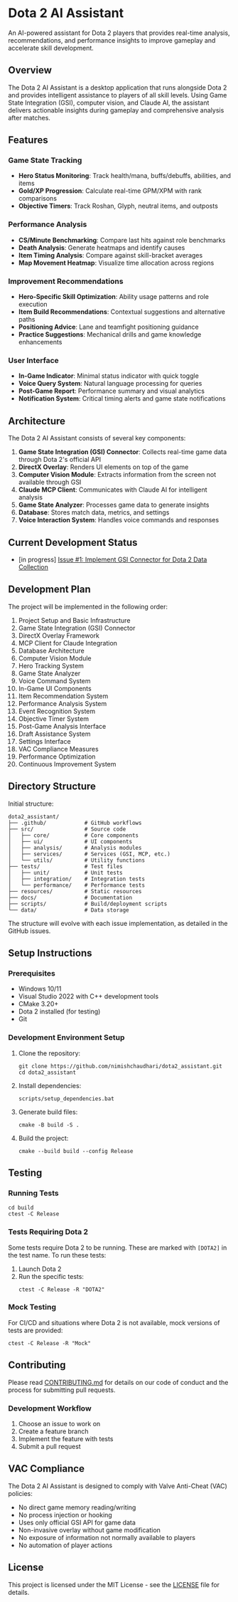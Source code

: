 # Dota 2 AI Assistant

An AI-powered assistant for Dota 2 players that provides real-time analysis, recommendations, and performance insights to improve gameplay and accelerate skill development.

## Overview

The Dota 2 AI Assistant is a desktop application that runs alongside Dota 2 and provides intelligent assistance to players of all skill levels. Using Game State Integration (GSI), computer vision, and Claude AI, the assistant delivers actionable insights during gameplay and comprehensive analysis after matches.

## Features

### Game State Tracking
- **Hero Status Monitoring**: Track health/mana, buffs/debuffs, abilities, and items
- **Gold/XP Progression**: Calculate real-time GPM/XPM with rank comparisons
- **Objective Timers**: Track Roshan, Glyph, neutral items, and outposts

### Performance Analysis
- **CS/Minute Benchmarking**: Compare last hits against role benchmarks
- **Death Analysis**: Generate heatmaps and identify causes
- **Item Timing Analysis**: Compare against skill-bracket averages
- **Map Movement Heatmap**: Visualize time allocation across regions

### Improvement Recommendations
- **Hero-Specific Skill Optimization**: Ability usage patterns and role execution
- **Item Build Recommendations**: Contextual suggestions and alternative paths
- **Positioning Advice**: Lane and teamfight positioning guidance
- **Practice Suggestions**: Mechanical drills and game knowledge enhancements

### User Interface
- **In-Game Indicator**: Minimal status indicator with quick toggle
- **Voice Query System**: Natural language processing for queries
- **Post-Game Report**: Performance summary and visual analytics
- **Notification System**: Critical timing alerts and game state notifications

## Architecture

The Dota 2 AI Assistant consists of several key components:

1. **Game State Integration (GSI) Connector**: Collects real-time game data through Dota 2's official API
2. **DirectX Overlay**: Renders UI elements on top of the game
3. **Computer Vision Module**: Extracts information from the screen not available through GSI
4. **Claude MCP Client**: Communicates with Claude AI for intelligent analysis
5. **Game State Analyzer**: Processes game data to generate insights
6. **Database**: Stores match data, metrics, and settings
7. **Voice Interaction System**: Handles voice commands and responses

## Current Development Status

- [in progress] [Issue #1: Implement GSI Connector for Dota 2 Data Collection](https://github.com/nimishchaudhari/dota2_assistant/issues/1)

## Development Plan

The project will be implemented in the following order:

1. Project Setup and Basic Infrastructure
2. Game State Integration (GSI) Connector
3. DirectX Overlay Framework
4. MCP Client for Claude Integration
5. Database Architecture
6. Computer Vision Module
7. Hero Tracking System
8. Game State Analyzer
9. Voice Command System
10. In-Game UI Components
11. Item Recommendation System
12. Performance Analysis System
13. Event Recognition System
14. Objective Timer System
15. Post-Game Analysis Interface
16. Draft Assistance System
17. Settings Interface
18. VAC Compliance Measures
19. Performance Optimization
20. Continuous Improvement System

## Directory Structure

Initial structure:

```
dota2_assistant/
├── .github/            # GitHub workflows
├── src/                # Source code
│   ├── core/           # Core components
│   ├── ui/             # UI components
│   ├── analysis/       # Analysis modules
│   ├── services/       # Services (GSI, MCP, etc.)
│   └── utils/          # Utility functions
├── tests/              # Test files
│   ├── unit/           # Unit tests
│   ├── integration/    # Integration tests
│   └── performance/    # Performance tests
├── resources/          # Static resources
├── docs/               # Documentation
├── scripts/            # Build/deployment scripts
└── data/               # Data storage
```

The structure will evolve with each issue implementation, as detailed in the GitHub issues.

## Setup Instructions

### Prerequisites
- Windows 10/11
- Visual Studio 2022 with C++ development tools
- CMake 3.20+
- Dota 2 installed (for testing)
- Git

### Development Environment Setup
1. Clone the repository:
   ```
   git clone https://github.com/nimishchaudhari/dota2_assistant.git
   cd dota2_assistant
   ```

2. Install dependencies:
   ```
   scripts/setup_dependencies.bat
   ```

3. Generate build files:
   ```
   cmake -B build -S .
   ```

4. Build the project:
   ```
   cmake --build build --config Release
   ```

## Testing

### Running Tests
```
cd build
ctest -C Release
```

### Tests Requiring Dota 2
Some tests require Dota 2 to be running. These are marked with `[DOTA2]` in the test name. To run these tests:

1. Launch Dota 2
2. Run the specific tests:
   ```
   ctest -C Release -R "DOTA2"
   ```

### Mock Testing
For CI/CD and situations where Dota 2 is not available, mock versions of tests are provided:
```
ctest -C Release -R "Mock"
```

## Contributing

Please read [CONTRIBUTING.md](CONTRIBUTING.md) for details on our code of conduct and the process for submitting pull requests.

### Development Workflow
1. Choose an issue to work on
2. Create a feature branch
3. Implement the feature with tests
4. Submit a pull request

## VAC Compliance

The Dota 2 AI Assistant is designed to comply with Valve Anti-Cheat (VAC) policies:

- No direct game memory reading/writing
- No process injection or hooking
- Uses only official GSI API for game data
- Non-invasive overlay without game modification
- No exposure of information not normally available to players
- No automation of player actions

## License

This project is licensed under the MIT License - see the [LICENSE](LICENSE) file for details.
